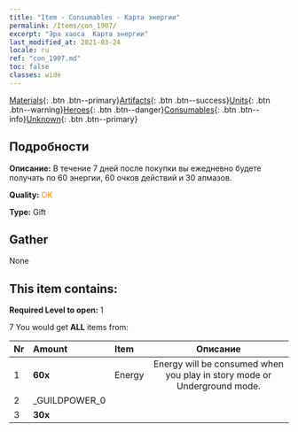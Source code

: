 ```yaml
---
title: "Item - Consumables - Карта энергии"
permalink: /Items/con_1907/
excerpt: "Эра хаоса  Карта энергии"
last_modified_at: 2021-03-24
locale: ru
ref: "con_1907.md"
toc: false
classes: wide
---
```

 [Materials](/ru/Items/){: .btn .btn--primary}[Artifacts](/ru/Items/Artifacts/){: .btn .btn--success}[Units](/ru/Items/Units/){: .btn .btn--warning}[Heroes](/ru/Items/Heroes/){: .btn .btn--danger}[Consumables](/ru/Items/Consumables/){: .btn .btn--info}[Unknown](/ru/Items/Unknown/){: .btn .btn--primary}

## Подробности
 **Описание:** В течение 7 дней после покупки вы ежедневно будете получать по 60 энергии, 60 очков действий и 30 алмазов.

 **Quality:** <span style="color: #FF8C00">OK</span>

 **Type:** Gift

## Gather

  None

## This item contains:

 **Required Level to open:** 1

 7 You would get **ALL** items  from:

  | Nr | Amount |     Item    | Описание |
  |:---|:-------|:------------|:-----------:|
  | 1 |  **60x** | Energy | Energy will be consumed when you play in story mode or Underground mode.  | 
  | 2 | _GUILDPOWER_0 | 
  | 3 |  **30x** | <i class="fas fa-gem"/> |  | 
